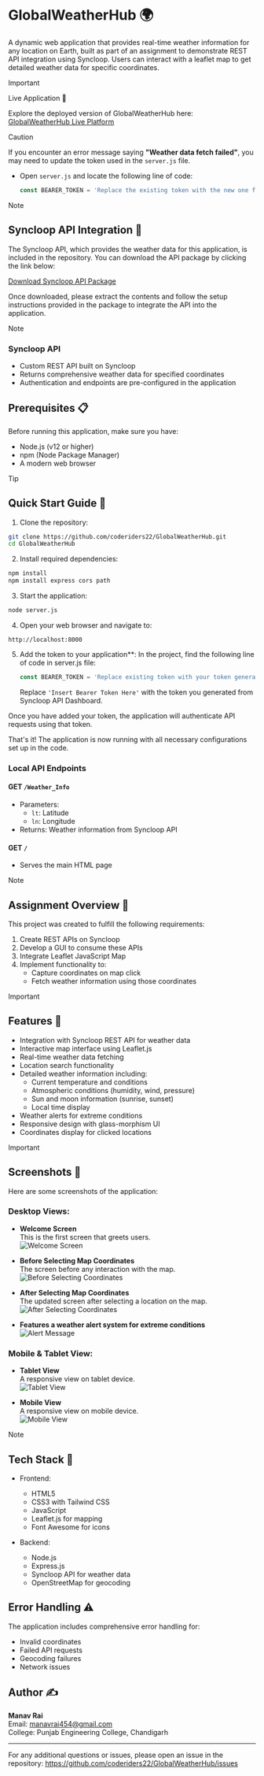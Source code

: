 # GlobalWeatherHub 🌍

A dynamic web application that provides real-time weather information for any location on Earth, built as part of an assignment to demonstrate REST API integration using Syncloop. Users can interact with a leaflet map to get detailed weather data for specific coordinates.

> [!IMPORTANT]
Live Application 🔗

Explore the deployed version of GlobalWeatherHub here: [GlobalWeatherHub Live Platform](https://globalweatherhub.koyeb.app/)

> [!CAUTION]
> If you encounter an error message saying **"Weather data fetch failed"**, you may need to update the token used in the `server.js` file.

- Open `server.js` and locate the following line of code:
  ```javascript
  const BEARER_TOKEN = 'Replace the existing token with the new one from your SyncLoop API dashboard';


> [!NOTE]
> ## Syncloop API Integration 🔌

The Syncloop API, which provides the weather data for this application, is included in the repository. You can download the API package by clicking the link below:

[Download Syncloop API Package](https://github.com/coderiders22/GlobalWeatherHub/blob/5806618e5f236e42f4850e3f784cb797d4fc0b17/Syncloop%20Weather%20Api%20.zip)

Once downloaded, please extract the contents and follow the setup instructions provided in the package to integrate the API into the application.

> [!NOTE]
> ### Syncloop API
- Custom REST API built on Syncloop
- Returns comprehensive weather data for specified coordinates
- Authentication and endpoints are pre-configured in the application

## Prerequisites 📋

Before running this application, make sure you have:

- Node.js (v12 or higher)
- npm (Node Package Manager)
- A modern web browser

> [!TIP]
> ## Quick Start Guide 🚀

1. Clone the repository:
```bash
git clone https://github.com/coderiders22/GlobalWeatherHub.git
cd GlobalWeatherHub
```

2. Install required dependencies:
```bash
npm install
npm install express cors path
```

3. Start the application:
```bash
node server.js
```

4. Open your web browser and navigate to:
```
http://localhost:8000
```
5. Add the token to your application**:
   In the project, find the following line of code in server.js file:

   ```javascript
   const BEARER_TOKEN = 'Replace existing token with your token generated through the platform';
   ```

   Replace `'Insert Bearer Token Here'` with the token you generated from Syncloop API Dashboard.

Once you have added your token, the application will authenticate API requests using that token.

That's it! The application is now running with all necessary configurations set up in the code.


### Local API Endpoints
#### GET `/Weather_Info`
- Parameters:
  - `lt`: Latitude
  - `ln`: Longitude
- Returns: Weather information from Syncloop API

#### GET `/`
- Serves the main HTML page

> [!NOTE]
> ## Assignment Overview 📝

This project was created to fulfill the following requirements:
1. Create REST APIs on Syncloop
2. Develop a GUI to consume these APIs
3. Integrate Leaflet JavaScript Map
4. Implement functionality to:
   - Capture coordinates on map click
   - Fetch weather information using those coordinates

> [!IMPORTANT]
>## Features 🌟

- Integration with Syncloop REST API for weather data
- Interactive map interface using Leaflet.js
- Real-time weather data fetching
- Location search functionality
- Detailed weather information including:
  - Current temperature and conditions
  - Atmospheric conditions (humidity, wind, pressure)
  - Sun and moon information (sunrise, sunset)
  - Local time display
- Weather alerts for extreme conditions
- Responsive design with glass-morphism UI
- Coordinates display for clicked locations

> [!IMPORTANT]
> ## Screenshots 📸

Here are some screenshots of the application:

### Desktop Views:

- **Welcome Screen**  
  This is the first screen that greets users.  
  ![Welcome Screen](https://github.com/coderiders22/GlobalWeatherHub/blob/f1efbb240b20f1207eac04e98d13c40b4b8b78dd/Screenshots/welcome%20screen.png)

- **Before Selecting Map Coordinates**  
  The screen before any interaction with the map.  
  ![Before Selecting Coordinates](https://github.com/coderiders22/GlobalWeatherHub/blob/f1efbb240b20f1207eac04e98d13c40b4b8b78dd/Screenshots/before%20selecting%20.png)

- **After Selecting Map Coordinates**  
  The updated screen after selecting a location on the map.  
  ![After Selecting Coordinates](https://github.com/coderiders22/GlobalWeatherHub/blob/f1efbb240b20f1207eac04e98d13c40b4b8b78dd/Screenshots/after%20selecting.png)

- **Features a weather alert system for extreme conditions**
   ![Alert Message](https://github.com/coderiders22/GlobalWeatherHub/blob/72784d577f0ae1df070fe729e73dbe0dcc2db6ce/Screenshots/alert%20message.png)

### Mobile & Tablet View:

- **Tablet View**  
  A responsive view on tablet device.  
  ![Tablet View](https://github.com/coderiders22/GlobalWeatherHub/blob/4ee1a29a3e88b730ef411b66218b165abe3d0d0c/Screenshots/tablet%20view.png)

- **Mobile View**  
  A responsive view on mobile device.  
  ![Mobile View](https://github.com/coderiders22/GlobalWeatherHub/blob/4ee1a29a3e88b730ef411b66218b165abe3d0d0c/Screenshots/mobile%20view.png)

> [!NOTE]
> ## Tech Stack 💪

- Frontend:
  - HTML5
  - CSS3 with Tailwind CSS
  - JavaScript
  - Leaflet.js for mapping
  - Font Awesome for icons

- Backend:
  - Node.js
  - Express.js
  - Syncloop API for weather data
  - OpenStreetMap for geocoding

## Error Handling ⚠️

The application includes comprehensive error handling for:
- Invalid coordinates
- Failed API requests
- Geocoding failures
- Network issues

## Author ✍️

**Manav Rai**  
Email: [manavrai454@gmail.com](mailto:manavrai454@gmail.com)  
College: Punjab Engineering College, Chandigarh


---

For any additional questions or issues, please open an issue in the repository: https://github.com/coderiders22/GlobalWeatherHub/issues






